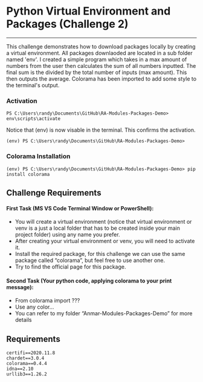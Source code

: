 # Python Virtual Environment and Packages (Challenge 2)
---

This challenge demonstrates how to download packages locally by creating a virtual environment. All packages downlaoded are located in a sub folder named 'env'. I created a simple program which takes in a max amount of numbers from the user then calculates the sum of all numbers inputted. The final sum is the divided by the total number of inputs (max amount). This then outputs the average. Colorama has been imported to add some style to the terminal's output.

### Activation
```
PS C:\Users\randy\Documents\GitHub\RA-Modules-Packages-Demo> env\scripts\activate
```

Notice that (env) is now visable in the terminal. This confirms the activation.
```
(env) PS C:\Users\randy\Documents\GitHub\RA-Modules-Packages-Demo>
```

### Colorama Installation
```
(env) PS C:\Users\randy\Documents\GitHub\RA-Modules-Packages-Demo> pip install colorama
```

## Challenge Requirements

#### First Task (MS VS Code Terminal Window or PowerShell):
   * You will create a virtual environment (notice that virtual environment or venv is a just a local folder that has to be created inside your main project folder) using any name you prefer.
   * After creating your virtual environment or venv, you will need to activate it.
   * Install the required package, for this challenge we can use the same package called “colorama”, but feel free to use another one.
   * Try to find the official page for this package.

#### Second Task (Your python code, applying colorama to your print message):
   * From colorama import ???
   * Use any color…
   * You can refer to my folder “Anmar-Modules-Packages-Demo” for more details

## Requirements
```
certifi==2020.11.8
chardet==3.0.4
colorama==0.4.4
idna==2.10
urllib3==1.26.2
```
